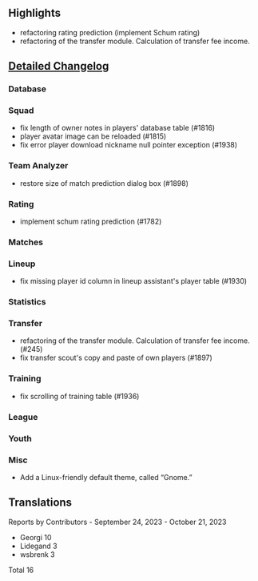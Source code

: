 

## Highlights
* refactoring rating prediction (implement Schum rating)
* refactoring of the transfer module. Calculation of transfer fee income.

## [Detailed Changelog](https://github.com/ho-dev/HattrickOrganizer/issues?q=milestone%3A8.0)

### Database

### Squad
* fix length of owner notes in players' database table (#1816)
* player avatar image can be reloaded (#1815)
* fix error player download nickname null pointer exception (#1938)

### Team Analyzer
* restore size of match prediction dialog box (#1898)

### Rating
* implement schum rating prediction (#1782)

### Matches

### Lineup
* fix missing player id column in lineup assistant's player table (#1930)

### Statistics

### Transfer
* refactoring of the transfer module. Calculation of transfer fee income. (#245)
* fix transfer scout's copy and paste of own players (#1897)

### Training
* fix scrolling of training table (#1936)

### League

### Youth

### Misc
* Add a Linux-friendly default theme, called “Gnome.”

## Translations

Reports by Contributors - September 24, 2023 - October 21, 2023

* Georgi 10
* Lidegand 3
* wsbrenk 3

Total 16
